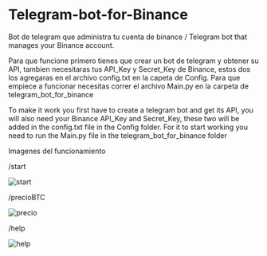 # Telegram-bot-for-Binance
Bot de telegram que administra tu cuenta de binance / Telegram bot that manages your Binance account.

Para que funcione primero tienes que crear un bot de telegram y obtener su API, tambien necesitaras tus API_Key y Secret_Key de Binance, estos dos los agregaras en el archivo config.txt en la capeta de Config.
Para que empiece a funcionar necesitas correr el archivo Main.py en la carpeta de telegram_bot_for_binance

To make it work you first have to create a telegram bot and get its API, you will also need your Binance API_Key and Secret_Key, these two will be added in the config.txt file in the Config folder.
For it to start working you need to run the Main.py file in the telegram_bot_for_binance folder

Imagenes del funcionamiento

/start

![start](https://user-images.githubusercontent.com/61020858/126578101-13a2b92e-027d-4d3d-a798-5d057b34e489.png)

/precioBTC

![precio](https://user-images.githubusercontent.com/61020858/126578172-1fe49038-1ace-42a1-9f98-a7e706d74bba.png)

/help

![help](https://user-images.githubusercontent.com/61020858/126578220-602c5957-b121-4868-b419-7c6811d175ff.png)
